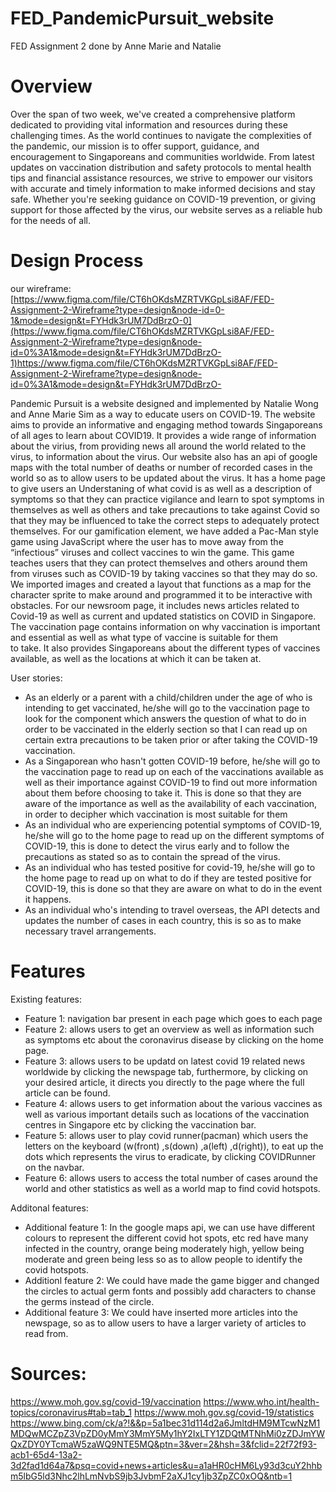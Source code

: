 # FED_PandemicPursuit_website
FED Assignment 2 done by Anne Marie and Natalie
# Overview
Over the span of two week, we've created a comprehensive platform dedicated to providing vital information and resources during these challenging times. As the world continues to navigate the complexities of the pandemic, our mission is to offer support, guidance, and encouragement to Singaporeans and communities worldwide. From latest updates on vaccination distribution and safety protocols to mental health tips and financial assistance resources, we strive to empower our visitors with accurate and timely information to make informed decisions and stay safe. Whether you're seeking guidance on COVID-19 prevention, or giving support for those affected by the virus, our website serves as a reliable hub for the needs of all. 
# Design Process
our wireframe: [https://www.figma.com/file/CT6hOKdsMZRTVKGpLsi8AF/FED-Assignment-2-Wireframe?type=design&node-id=0-1&mode=design&t=FYHdk3rUM7DdBrzO-0](https://www.figma.com/file/CT6hOKdsMZRTVKGpLsi8AF/FED-Assignment-2-Wireframe?type=design&node-id=0%3A1&mode=design&t=FYHdk3rUM7DdBrzO-1)https://www.figma.com/file/CT6hOKdsMZRTVKGpLsi8AF/FED-Assignment-2-Wireframe?type=design&node-id=0%3A1&mode=design&t=FYHdk3rUM7DdBrzO-

Pandemic Pursuit is a website designed and implemented by Natalie Wong and Anne Marie Sim as a way to educate users on COVID-19.
The website aims to provide an informative and engaging method towards Singaporeans of all ages to learn about COVID19. It provides a wide range of information about the virius, from providing news all around the world related to the virus, to information about the virus. Our website also has an api of google maps with the total number of deaths or number of recorded cases in the world so as to allow users to be updated about the virus.
It has a home page to give users an  Understaning of what covid is as well as a description of symptoms so that they can practice vigilance and learn to spot symptoms in themselves as well as others and take precautions to take against Covid so that they may be influenced to take the correct steps to adequately protect themselves. 
For our gamification element, we have added a Pac-Man style game using JavaScript where the user has to move away from the “infectious” viruses and collect vaccines to win the game. This game teaches users that they can protect themselves and others around them from viruses such as COVID-19 by taking vaccines so that they may do so. 
We imported images and created a layout that functions as a map for the character sprite to make around and programmed it to be interactive with obstacles.
For our newsroom page, it includes news articles related to Covid-19 as well as current and updated statistics on COVID in Singapore. 
The vaccination page contains information on why vaccination is important and essential as well as what type of vaccine is suitable for them to take. It also provides Singaporeans about the different types of vaccines available, as well as the locations at which it can be taken at.

User stories:
- As an elderly or a parent with a child/children under the age of  who is intending to get vaccinated, he/she will go to the vaccination page to look for the component which answers the question of what to do in order to be vaccinated in the elderly section so that I can read up on certain extra precautions to be taken prior or after taking the COVID-19 vaccination.
- As a Singaporean who hasn't gotten COVID-19 before, he/she will go to the vaccination page to read up on each of the vaccinations available as well as their importance against COVID-19 to find out more information about them before choosing to take it. This is done so that they are aware of the importance as well as the availability of each vaccination, in order to decipher which vaccination is most suitable for them
- As an individual who are experiencing potential symptoms of COVID-19, he/she will go to the home page to read up on the different symptoms of COVID-19, this is done to detect the virus early and to follow the precautions as stated so as to contain the spread of the virus.
- As an individual who has tested positive for covid-19, he/she will go to the home page to read up on what to do if they are tested positive for COVID-19,  this is done so that they are aware on what to do in the event it happens.
- As an individual who's intending to travel overseas, the API detects and updates the number of cases in each country, this is so as to make necessary travel arrangements.
# Features
Existing features:
- Feature 1: navigation bar present in each page which goes to each page
- Feature 2: allows users to get an overview as well as information such as symptoms etc about the coronavirus disease by clicking on the home page. 
- Feature 3: allows users to be updatd on latest covid 19 related news worldwide by clicking the newspage tab, furthermore, by clicking on your desired article, it directs you directly to the page where the full article can be found.
- Feature 4: allows users to get information about the various vaccines as well as various important details such as locations of the vaccination centres in Singapore etc by clicking the vaccination bar.
- Feature 5: allows user to play covid runner(pacman) which users the letters on the keyboard (w(front) ,s(down) ,a(left) ,d(right)), to eat up the dots which represents the virus to eradicate, by clicking COVIDRunner on the navbar.
- Feature 6: allows users to access the total number of cases around the world and other statistics as well as a world map to find covid hotspots.

Additonal features: 
- Additional feature 1: In the google maps api, we can use have different colours to represent the different covid hot spots, etc red have many infected in the country, orange being moderately high, yellow being moderate and green being less so as to allow people to identify the covid hotspots.
- Additionl feature 2: We could have made the game bigger and changed the circles to actual germ fonts and possibly add characters to chanse the germs instead of the circle.
- Additional feature 3: We could have inserted more articles into the newspage, so as to allow users to have a larger variety of articles to read from.
# Sources:
https://www.moh.gov.sg/covid-19/vaccination 
https://www.who.int/health-topics/coronavirus#tab=tab_1 
https://www.moh.gov.sg/covid-19/statistics
https://www.bing.com/ck/a?!&&p=5a1bec31d114d2a6JmltdHM9MTcwNzM1MDQwMCZpZ3VpZD0yMmY3MmY5My1hY2IxLTY1ZDQtMTNhMi0zZDJmYWQxZDY0YTcmaW5zaWQ9NTE5MQ&ptn=3&ver=2&hsh=3&fclid=22f72f93-acb1-65d4-13a2-3d2fad1d64a7&psq=covid+news+articles&u=a1aHR0cHM6Ly93d3cuY2hhbm5lbG5ld3Nhc2lhLmNvbS9jb3JvbmF2aXJ1cy1jb3ZpZC0xOQ&ntb=1 
